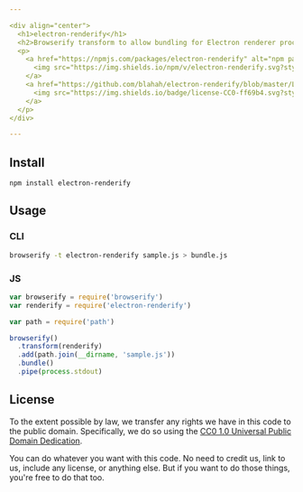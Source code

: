 ```yaml
---

<div align="center">
  <h1>electron-renderify</h1>
  <h2>Browserify transform to allow bundling for Electron renderer processes</h2>
  <p>
    <a href="https://npmjs.com/packages/electron-renderify" alt="npm package">
      <img src="https://img.shields.io/npm/v/electron-renderify.svg?style=flat-square">
    </a>
    <a href="https://github.com/blahah/electron-renderify/blob/master/LICENSE" alt="CC0 public domain">
      <img src="https://img.shields.io/badge/license-CC0-ff69b4.svg?style=flat-square">
    </a>
  </p>
</div>

---
```


## Install

```
npm install electron-renderify
```

## Usage

### CLI

```bash
browserify -t electron-renderify sample.js > bundle.js
```

### JS

```js
var browserify = require('browserify')
var renderify = require('electron-renderify')

var path = require('path')

browserify()
  .transform(renderify)
  .add(path.join(__dirname, 'sample.js'))
  .bundle()
  .pipe(process.stdout)
```

## License

To the extent possible by law, we transfer any rights we have in this code to the public domain. Specifically, we do so using the [CC0 1.0 Universal Public Domain Dedication](https://creativecommons.org/publicdomain/zero/1.0/).

You can do whatever you want with this code. No need to credit us, link to us, include any license, or anything else. But if you want to do those things, you're free to do that too.
